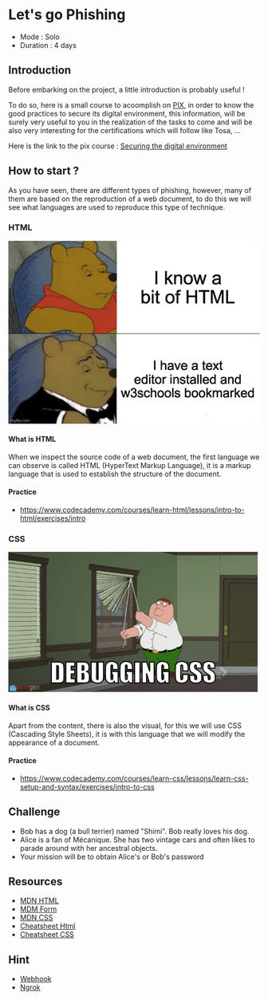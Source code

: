 # Let's go Phishing

- Mode : Solo
- Duration : 4 days

## Introduction

Before embarking on the project, a little introduction is probably useful !

To do so, here is a small course to acoomplish on [PIX](https://pix.org/fr/), in order to know the good practices to secure its digital environment, this information, will be surely very useful to you in the realization of the tasks to come and will be also very interesting for the certifications which will follow like Tosa, ...

Here is the link to the pix course : [Securing the digital environment](https://app.pix.org/competences/rec6rHqas39zvLZep/details)

## How to start ?

As you have seen, there are different types of phishing, however, many of them are based on the reproduction of a web document, to do this we will see what languages are used to reproduce this type of technique.

### HTML

![html](./assets/html.jpg)

#### What is HTML

When we inspect the source code of a web document, the first language we can observe is called HTML (HyperText Markup Language), it is a markup language that is used to establish the structure of the document.

#### Practice

- https://www.codecademy.com/courses/learn-html/lessons/intro-to-html/exercises/intro

### CSS

![css](./assets/css.gif)

#### What is CSS

Apart from the content, there is also the visual, for this we will use CSS (Cascading Style Sheets), it is with this language that we will modify the appearance of a document.

#### Practice

- https://www.codecademy.com/courses/learn-css/lessons/learn-css-setup-and-syntax/exercises/intro-to-css

## Challenge

- Bob has a dog (a bull terrier) named "Shimi". Bob really loves his dog. 
- Alice is a fan of Mécanique. She has two vintage cars and often likes to parade around with her ancestral objects.
- Your mission will be to obtain Alice's or Bob's password

## Resources

- [MDN HTML](https://developer.mozilla.org/en-US/docs/Learn/HTML)
- [MDM Form](https://developer.mozilla.org/en-US/docs/Web/HTML/Element/form)
- [MDN CSS](https://developer.mozilla.org/en-US/docs/Learn/CSS)
- [Cheatsheet Html](https://learnxinyminutes.com/docs/html/)
- [Cheatsheet CSS](https://learnxinyminutes.com/docs/css/)

## Hint
- [Webhook](https://webhook.site/)
- [Ngrok](https://ngrok.com/)
